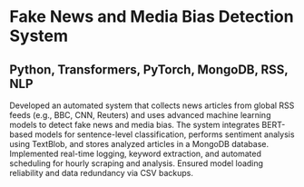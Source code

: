 # Fake News and Media Bias Detection System
## Python, Transformers, PyTorch, MongoDB, RSS, NLP
Developed an automated system that collects news articles from global RSS feeds (e.g., BBC, CNN, Reuters) and uses advanced machine learning models to detect fake news and media bias. The system integrates BERT-based models for sentence-level classification, performs sentiment analysis using TextBlob, and stores analyzed articles in a MongoDB database. Implemented real-time logging, keyword extraction, and automated scheduling for hourly scraping and analysis. Ensured model loading reliability and data redundancy via CSV backups.

